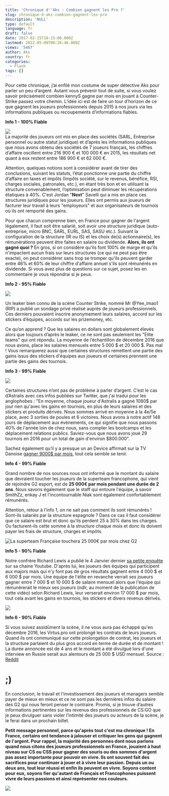 ```yaml
---
title: 'Chronique d''Aks : Combien gagnent les Pro ?'
slug: chronique-d-aks-combien-gagnent-les-pro
description: 'NULL'
type: default
language: fr
draft: false
date: 2017-02-15T18:15:00.000Z
lastmod: 2022-05-09T00:26:46.000Z
views: '5467'
author: Aks
country: fr
categories:
  - Flash
tags: []
---
```

Pour cette chronique, j’ai enfilé mon costume de super détective Aks pour parler un peu d’argent. Autant vous prévenir tout de suite, si vous voulez savoir précisément combien kennyS gagne par mois en jouant à Counter-Strike passez votre chemin. L’idée ici est de faire un tour d’horizon de ce que gagnent les joueurs professionnels depuis 2015 à nos jours via les informations publiques ou recoupements d’informations fiables.

**Info 1 - 100% Fiable**

**![](/storage/images/587d321402a9e_societes-des-joueurs-censoredjpg.jpg)**  
La majorité des joueurs ont mis en place des sociétés (SARL, Entreprise personnel ou autre statut juridique) et d’après les informations publiques que nous avons obtenu des sociétés de 7 joueurs français, les chiffres d’affaire oscillent entre 216 900 € et 100 000 € en 2015, les résultats net quant à eux restent entre 186 900 € et 62 000 €.

Attention, quelques notions sont à considérer avant de tirer des conclusions, suivant les statuts, l’état ponctionne une partie du chiffre d’affaire en taxes et impôts (Impôts société, sur le revenus, bénéfice, RSI, charges sociales, patronales, etc.), en étant très bon et en utilisant la structure convenablement, l’optimisation peut diminuer les récupérations étatiques à 40%. C'est Jordan "**Next**" Savelli qui a mis en place ces structures juridiques pour les joueurs. Elles ont permis aux joueurs de facturer leur travail à leurs "employeurs" et aux organisateurs de tournois où ils ont remporté des gains.

Pour que chacun comprenne bien, en France pour gagner de l'argent légalement, il faut soit être salarié, soit avoir une structure juridique (auto-entreprise, micro BNC, SARL, EURL, SAS, SASU etc.). Suivant la configuration de la structure (IR ou IS) et les choix de(s) actionnaire(s), les rémunérations peuvent être faites en salaire ou dividende. **Alors, ils ont gagné quoi ?** En gros, si on considère qu'ils font 100% de marge et qu'ils n'impactent aucun frais sur leurs structures (ce qui ne peut pas être exacte), on peut considérer sans trop se tromper qu'ils peuvent garder entre 46% et 60% de leur chiffre d'affaire annuel s'ils sont rémunérés en dividende. Si vous avez plus de questions sur ce sujet, posez les en commentaire je vous répondrai si je peux.

**Info 2 - 95% Fiable**

**![](/storage/images/587d328bd4897_czllmrkxcaabq-rjpg-largejpg.jpg)**

Un leaker bien connu de la scène Counter Strike, nommé Mr @Yee\_lmao1 (RIP) a publié un sondage privé réalisé auprès de joueurs professionnels. Ces derniers pouvaient inscrire anonymement leurs salaires, accord sur les stickers d’équipes, accords sur les prizemoney, etc.

Ce qu’on apprend ? Que les salaires en dollars sont globalement élevés alors que toujours d’après le leaker, ce ne sont pas seulement les "Elite teams" qui ont répondu. La moyenne de l’échantillon de décembre 2016 que nous avons, place les salaires mensuels entre 5 000 $ et 20 000 $. Pas mal ! Vous remarquerez aussi que certaines structures remettent une partie des gains issus des stickers d'équipes aux joueurs et certaines prennent une partie des gains des tournois.

**Info 3 - 99% Fiable**

**![](/storage/images/587d32f396400_7375e575fd21e2c764858f58f10375fcpng.png)**

Certaines structures n’ont pas de problème à parler d’argent. C’est le cas d’Astralis avec ces infos publiées sur Twitter, que j'ai tradui pour les anglophobes : "En moyenne, chaque joueur d'Astralis a gagné 1080$ par jour rien qu'avec les gains en tournois, en plus de leurs salaires et des stickers et produits dérivés. Nous sommes arrivé en moyenne à la 4e/5e place, avec 3 sorties de poules et 6 victoires. Nous avons à notre actif 148 jours de déplacement aux évènements, ce qui signifie que nous passons 40% de l'année loin de chez nous, sans compter les bootcamps et les déplacement relations publics. Saviez-vous que nous avons joué 29 tournois en 2016 pour un total de gain d'environ $800.000".

Sachez également qu’il y a presque un an Device affirmait sur la TV Danoise [gagner 9000$ par mois](https://www.youtube.com/watch?v=yyycZrqocTU&feature=youtu.be&t=2m50s), tout cela semble se tenir.

**Info 4 - 99% Fiable**

Grand nombre de nos sources nous ont informé que le montant du salaire que devraient toucher les joueurs de la superteam francophone, qui vient de rejoindre G2 esport, est de **25 000€ par mois pendant une durée de 2 ans**. Nous savons également que le staff qui entoure l'équipe, à savoir SmithZz, enkay J et l'incontournable Niak sont également confortablement rémunérés.

Attention, retour à l'info 1, on ne sait pas comment ils sont rémunérés ! Sont-ils salariés par la structure espagnole ? Dans ce cas il faut considérer que ce salaire est brut et donc qu'ils perdent 25 à 30% dans les charges. Ou facturent-ils cette somme à la structure chaque mois et donc ils doivent payer les frais de structure, charges et impôts.

![La superteam Française touchera 25 000€ par mois chez G2](/storage/images/5895a560aae9f_c3wbfttwqaa4gtfjpg.jpg)

**Info 5 - 90% Fiable**

Notre confrère Richard Lewis a publié le 4 Janvier dernier [sa petite enquête](https://www.youtube.com/watch?v=aoqO83bVKWw) sur sa chaine Youtube. D'après lui, les joueurs des équipes qui participent aux majors mais qui n'y font pas de gros résultats gagnent entre 4 000 $ et 6 000 $ par mois. Une équipe de l'élite en revanche verrait ses joueurs gagner entre 7 000 $ et 10 000 $ de salaire mensuel alors que l'équipe qui rémunèrerait le mieux ses joueurs (ndlr, au moment de la publication de cette vidéo) selon Richard Lewis, leur verserait environ 17 000 $ par mois, tout cela avant les gains en tournois, les stickers et divers revenus dérivés.

**![](/storage/images/587d36fd11242_richard-lewispng.png)**

**Info 6 - 90% Fiable**

Si vous suivez assidûment la scène, il ne vous aura pas échappé qu'en décembre 2016, les Virtus.pro ont prolongé les contrats de leurs joueurs. Quand ils ont communiqué sur cette prolongation de contrat, les joueurs et la structure parlaient du plus gros accord en terme de durée et de montant ! La durée annoncée est de 4 ans et le montant a été divulgué lors d'une interview en Russie serait aux alentours de 25 000 $ USD mensuel. Source : [Reddit](https://www.reddit.com/r/GlobalOffensive/comments/5qc0sa/virtuspros%5Fnew%5Fsalary%5F25000%5Fusd%5Fper%5Fmonth/?st=iyr0n8oy&sh=0bb88f13 "Source salaire Virtus Pro")

# **;)**

En conclusion, le travail et l'investissement des joueurs et managers semble payer de mieux en mieux et ce ne sont pas les dernières infos du salaire des G2 qui nous feront penser le contraire. Promis, si je trouve d’autres informations pertinentes sur les revenus des professionnels de CS:GO que je peux divulguer sans violer l’intimité des joueurs ou acteurs de la scène, je le ferai dans un prochain billet.

**Petit message personnel, parce qu'après tout c'est ma chronique ! En France, certains ont tendance à jalouser et critiquer les gens qui gagnent de l'argent. Pour rappel, la majorité des personnes dont nous parlons quand nous citons des joueurs professionnels en France, jouaient à haut niveau sur CS ou CSS pour gagner des souris ou des sommes d'argent pas assez importante pour pouvoir en vivre. Ils ont souvent fait des sacrifices pour continuer à jouer et à vivre leur passion. Depuis un ou deux ans, tout leur réussi et enfin ils peuvent en vivre. Soyons content pour eux, soyons fier qu'autant de Français et Francophones puissent vivre de leurs passions et ainsi représenter nos couleurs.**

**![](/storage/images/581289c2e0948_fswhite.png)**
